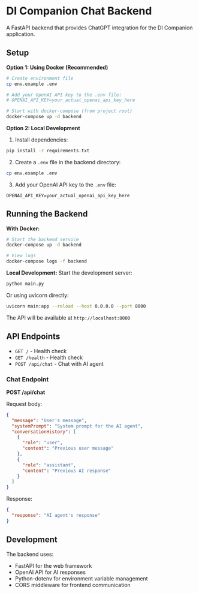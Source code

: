 # DI Companion Chat Backend

A FastAPI backend that provides ChatGPT integration for the DI Companion application.

## Setup

**Option 1: Using Docker (Recommended)**
```bash
# Create environment file
cp env.example .env

# Add your OpenAI API key to the .env file:
# OPENAI_API_KEY=your_actual_openai_api_key_here

# Start with docker-compose (from project root)
docker-compose up -d backend
```

**Option 2: Local Development**
1. Install dependencies:
```bash
pip install -r requirements.txt
```

2. Create a `.env` file in the backend directory:
```bash
cp env.example .env
```

3. Add your OpenAI API key to the `.env` file:
```
OPENAI_API_KEY=your_actual_openai_api_key_here
```

## Running the Backend

**With Docker:**
```bash
# Start the backend service
docker-compose up -d backend

# View logs
docker-compose logs -f backend
```

**Local Development:**
Start the development server:
```bash
python main.py
```

Or using uvicorn directly:
```bash
uvicorn main:app --reload --host 0.0.0.0 --port 8000
```

The API will be available at `http://localhost:8000`

## API Endpoints

- `GET /` - Health check
- `GET /health` - Health check
- `POST /api/chat` - Chat with AI agent

### Chat Endpoint

**POST /api/chat**

Request body:
```json
{
  "message": "User's message",
  "systemPrompt": "System prompt for the AI agent",
  "conversationHistory": [
    {
      "role": "user",
      "content": "Previous user message"
    },
    {
      "role": "assistant", 
      "content": "Previous AI response"
    }
  ]
}
```

Response:
```json
{
  "response": "AI agent's response"
}
```

## Development

The backend uses:
- FastAPI for the web framework
- OpenAI API for AI responses
- Python-dotenv for environment variable management
- CORS middleware for frontend communication 
